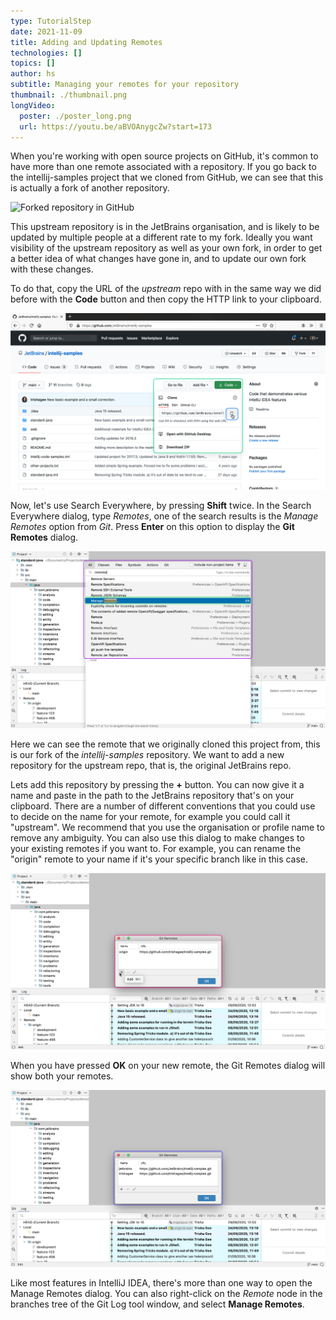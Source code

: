 ```yaml
---
type: TutorialStep
date: 2021-11-09
title: Adding and Updating Remotes
technologies: []
topics: []
author: hs
subtitle: Managing your remotes for your repository
thumbnail: ./thumbnail.png
longVideo:
  poster: ./poster_long.png
  url: https://youtu.be/aBVOAnygcZw?start=173
---
```


When you're working with open source projects on GitHub, it's common to have more than one remote associated with a repository. If you go back to the intellij-samples project that we cloned from GitHub, we can see that this is actually a fork of another repository. 

![Forked repository in GitHub](contents/tutorials/creating-a-project-from-github/adding-updating-remotes/github-fork.png)

This upstream repository is in the JetBrains organisation, and is likely to be updated by multiple people at a different rate to my fork. Ideally you want visibility of the upstream repository as well as your own fork, in order to get a better idea of what changes have gone in, and to update our own fork with these changes.

To do that, copy the URL of the _upstream_ repo with in the same way we did before with the **Code** button and then copy the HTTP link to your clipboard. 

![Copy Upstream Repository Link from GitHub](upstream-link.png)

Now, let's use Search Everywhere, by pressing **Shift** twice. In the Search Everywhere dialog, type _Remotes_, one of the search results is the _Manage Remotes_ option from _Git_. Press **Enter** on this option to display the **Git Remotes** dialog. 

![Search Everywhere - Manage Remotes](search-everywhere-manage-remotes.png)

Here we can see the remote that we originally cloned this project from, this is our fork of the _intellij-samples_ repository. We want to add a new repository for the upstream repo, that is, the original JetBrains repo.

Lets add this repository by pressing the **+** button. You can now give it a name and paste in the path to the JetBrains repository that's on your clipboard. There are a number of different conventions that you could use to decide on the name for your remote, for example you could call it "upstream". We recommend that you use the organisation or profile name to remove any ambiguity. You can also use this dialog to make changes to your existing remotes if you want to. For example, you can rename the "origin" remote to your name if it's your specific branch like in this case. 

![Adding a remote in IntelliJ IDEA](add-remote-intelij-idea.png)

When you have pressed **OK** on your new remote, the Git Remotes dialog will show both your remotes.

![Add and rename remotes](add-rename-remotes.png)

Like most features in IntelliJ IDEA, there's more than one way to open the Manage Remotes dialog. You can also right-click on the _Remote_ node in the branches tree of the Git Log tool window, and select **Manage Remotes**.
